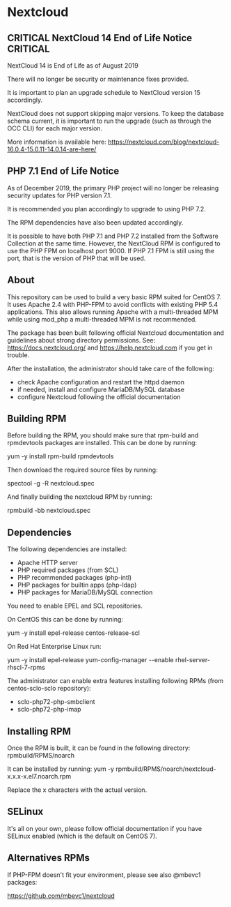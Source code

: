 Nextcloud
=========


CRITICAL NextCloud 14 End of Life Notice CRITICAL
-------------------------------------------------
NextCloud 14 is End of Life as of August 2019

There will no longer be security or maintenance fixes provided.

It is important to plan an upgrade schedule to NextCloud version 15
accordingly.

NextCloud does not support skipping major versions.  To keep the
database schema current, it is important to run the upgrade (such as 
through the OCC CLI) for each major version.

More information is available here:
https://nextcloud.com/blog/nextcloud-16.0.4-15.0.11-14.0.14-are-here/


PHP 7.1 End of Life Notice
--------------------------
As of December 2019, the primary PHP project will no longer be releasing
security updates for PHP version 7.1.

It is recommended you plan accordingly to upgrade to using PHP 7.2.

The RPM dependencies have also been updated accordingly.

It is possible to have both PHP 7.1 and PHP 7.2 installed from the
Software Collection at the same time.  However, the NextCloud RPM is
configured to use the PHP FPM on localhost port 9000.  If PHP 7.1 FPM is
still using the port, that is the version of PHP that will be used.


About
-----

This repository can be used to build a very basic RPM suited for CentOS 7.
It uses Apache 2.4 with PHP-FPM to avoid conflicts with existing 
PHP 5.4 applications.  This also allows running Apache with a 
multi-threaded MPM while using mod_php a multi-threaded MPM is 
not recommended.

The package has been built following official Nextcloud documentation and
guidelines about strong directory permissions. See: https://docs.nextcloud.org/
and https://help.nextcloud.com if you get in trouble.

After the installation, the administrator should take care of the following:

* check Apache configuration and restart the httpd daemon
* if needed, install and configure MariaDB/MySQL database
* configure Nextcloud following the official documentation


Building RPM
------------

Before building the RPM, you should make sure that rpm-build and
rpmdevtools packages are installed.  This can be done by running:

  yum -y install rpm-build rpmdevtools

Then download the required source files by running:

  spectool -g -R nextcloud.spec

And finally building the nextcloud RPM by running:

  rpmbuild -bb nextcloud.spec


Dependencies
------------

The following dependencies are installed:

* Apache HTTP server
* PHP required packages (from SCL)
* PHP recommended packages (php-intl)
* PHP packages for builtin apps (php-ldap)
* PHP packages for MariaDB/MySQL connection

You need to enable EPEL and SCL repositories.

On CentOS this can be done by running:

  yum -y install epel-release centos-release-scl

On Red Hat Enterprise Linux run:

  yum -y install epel-release
  yum-config-manager --enable rhel-server-rhscl-7-rpms

The administrator can enable extra features installing following RPMs 
(from centos-sclo-sclo repository):

* sclo-php72-php-smbclient
* sclo-php72-php-imap


Installing RPM
--------------

Once the RPM is built, it can be found in the following directory:
  rpmbuild/RPMS/noarch

It can be installed by running:
  yum -y rpmbuild/RPMS/noarch/nextcloud-x.x.x-x.el7.noarch.rpm

Replace the x characters with the actual version.


SELinux
-------

It's all on your own, please follow official documentation if you have 
SELinux enabled (which is the default on CentOS 7).


Alternatives RPMs
-----------------

If PHP-FPM doesn't fit your environment, please see also @mbevc1 packages:

https://github.com/mbevc1/nextcloud

